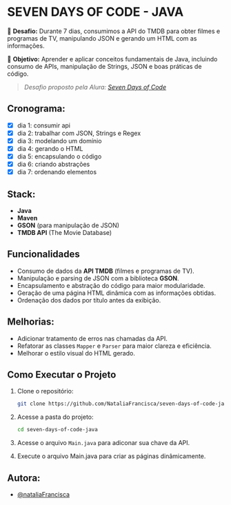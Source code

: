 # SEVEN DAYS OF CODE - JAVA

🌟 **Desafio:** Durante 7 dias, consumimos a API do TMDB para obter filmes e programas de TV, manipulando JSON e gerando um HTML com as informações.

🎯 **Objetivo:** Aprender e aplicar conceitos fundamentais de Java, incluindo consumo de APIs, manipulação de Strings, JSON e boas práticas de código.

> *Desafio proposto pela Alura: [Seven Days of Code](https://7daysofcode.io/matricula/java)*

## Cronograma:
- [X] dia 1: consumir api
- [X] dia 2: trabalhar com JSON, Strings e Regex
- [X] dia 3: modelando um domínio
- [X] dia 4: gerando o HTML
- [X] dia 5: encapsulando o código
- [X] dia 6: criando abstrações
- [X] dia 7: ordenando elementos

## Stack:
- **Java**
- **Maven**
- **GSON** (para manipulação de JSON)
- **TMDB API** (The Movie Database)

## Funcionalidades
- Consumo de dados da **API TMDB** (filmes e programas de TV).  
- Manipulação e parsing de JSON com a biblioteca **GSON**.  
- Encapsulamento e abstração do código para maior modularidade.  
- Geração de uma página HTML dinâmica com as informações obtidas.  
- Ordenação dos dados por título antes da exibição.

## Melhorias:
- Adicionar tratamento de erros nas chamadas da API.  
- Refatorar as classes `Mapper` e `Parser` para maior clareza e eficiência.  
- Melhorar o estilo visual do HTML gerado.  

## Como Executar o Projeto

1. Clone o repositório:
   
   ```bash
   git clone https://github.com/NataliaFrancisca/seven-days-of-code-java.git
3. Acesse a pasta do projeto:
   
    ```bash
    cd seven-days-of-code-java

4. Acesse o arquivo `Main.java` para adiconar sua chave da API.
5. Execute o arquivo Main.java para criar as páginas dinâmicamente.

## Autora:
- [@nataliaFrancisca](https://www.github.com/NataliaFrancisca)


